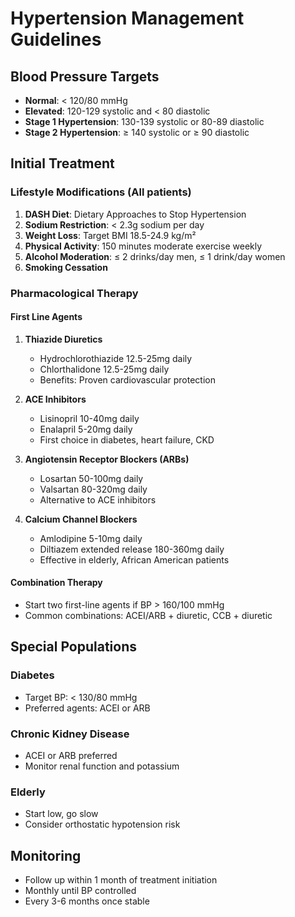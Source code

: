 # Hypertension Management Guidelines

## Blood Pressure Targets
- **Normal**: < 120/80 mmHg
- **Elevated**: 120-129 systolic and < 80 diastolic
- **Stage 1 Hypertension**: 130-139 systolic or 80-89 diastolic
- **Stage 2 Hypertension**: ≥ 140 systolic or ≥ 90 diastolic

## Initial Treatment
### Lifestyle Modifications (All patients)
1. **DASH Diet**: Dietary Approaches to Stop Hypertension
2. **Sodium Restriction**: < 2.3g sodium per day
3. **Weight Loss**: Target BMI 18.5-24.9 kg/m²
4. **Physical Activity**: 150 minutes moderate exercise weekly
5. **Alcohol Moderation**: ≤ 2 drinks/day men, ≤ 1 drink/day women
6. **Smoking Cessation**

### Pharmacological Therapy
#### First Line Agents
1. **Thiazide Diuretics**
   - Hydrochlorothiazide 12.5-25mg daily
   - Chlorthalidone 12.5-25mg daily
   - Benefits: Proven cardiovascular protection

2. **ACE Inhibitors**
   - Lisinopril 10-40mg daily
   - Enalapril 5-20mg daily
   - First choice in diabetes, heart failure, CKD

3. **Angiotensin Receptor Blockers (ARBs)**
   - Losartan 50-100mg daily
   - Valsartan 80-320mg daily
   - Alternative to ACE inhibitors

4. **Calcium Channel Blockers**
   - Amlodipine 5-10mg daily
   - Diltiazem extended release 180-360mg daily
   - Effective in elderly, African American patients

#### Combination Therapy
- Start two first-line agents if BP > 160/100 mmHg
- Common combinations: ACEI/ARB + diuretic, CCB + diuretic

## Special Populations
### Diabetes
- Target BP: < 130/80 mmHg
- Preferred agents: ACEI or ARB

### Chronic Kidney Disease
- ACEI or ARB preferred
- Monitor renal function and potassium

### Elderly
- Start low, go slow
- Consider orthostatic hypotension risk

## Monitoring
- Follow up within 1 month of treatment initiation
- Monthly until BP controlled
- Every 3-6 months once stable


